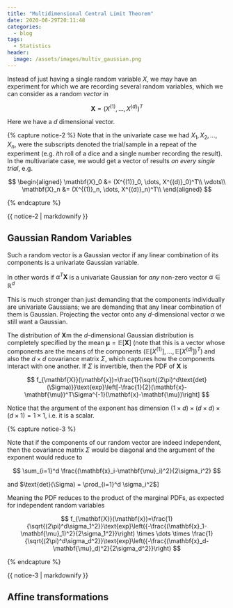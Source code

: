 ```yaml
---
title: "Multidimensional Central Limit Theorem"
date: 2020-08-29T20:11:48
categories:
  - blog
tags:
  - Statistics
header:
  image: /assets/images/multiv_gaussian.png
---
```



Instead of just having a single random variable $X$, we may have an experiment for which we are recording several random variables, which we can consider as a random *vector* in 

$$
\mathbf{X} = (X^{(1)}, \dots, X^{(d)})^T
$$

Here we have a $d$ dimensional vector.

{% capture notice-2 %}
Note that in the univariate case we had $X_1, X_2, \dots, X_n$, were the subscripts denoted the trial/sample in a repeat of the experiment (e.g. $i$th roll of a dice and a single number recording the result). In the multivariate case, we would get a vector of results *on every single trial*, e.g. 


$$
\begin{aligned}
\mathbf{X}_0 &= (X^{(1)}_0, \dots, X^{(d)}_0)^T\\
\vdots\\
\mathbf{X}_n &= (X^{(1)}_n, \dots, X^{(d)}_n)^T\\
\end{aligned}
$$
 
{% endcapture %}
<div class="notice">{{ notice-2 | markdownify }}</div>

## Gaussian Random Variables

Such a random vector is a Gaussian vector if any linear combination of its components is a univariate Gaussian variable.

In other words if $\alpha^T \mathbf{X}$ is a univariate Gaussian for *any* non-zero vector $\alpha \in \mathbb{R}^d$

This is much stronger than just demanding that the components individually are univariate Gaussians; we are demanding that any linear combination of them is Gaussian. Projecting the vector onto any $d$-dimensional vector $\alpha$ we still want a Gaussian.

The distribution of $\mathbf{X}$m the $d$-dimensional Gaussian distribution is completely specified by the mean $\mathbf{\mu} = \mathbb{E}[\mathbf{X}]$ (note that this is a vector whose components are the means of the components $(\mathbb{E}[X^{(1)}], \dots, \mathbb{E}[X^{(d)}])^T$) and also the $d\times d$ covariance matrix $\Sigma$, which captures how the components interact with one another. If $\Sigma$ is invertible, then the PDF of $\mathbf{X}$ is

$$
f_{\mathbf{X}}(\mathbf{x})=\frac{1}{\sqrt{(2\pi)^d\text{det}(\Sigma)}}\text{exp}\left[-\frac{1}{2}(\mathbf{x}-\mathbf{\mu})^T\Sigma^{-1}(\mathbf{x}-\mathbf{\mu})\right]
$$

Notice that the argument of the exponent has dimension $(1 \times d) \times (d \times d) \times (d \times 1) = 1 \times 1$, i.e. it is a scalar.

{% capture notice-3 %}

Note that if the components of our random vector are indeed independent, then the covariance matrix $\Sigma$ would be diagonal and the argument of the exponent would reduce to 

$$
\sum_{i=1}^d \frac{(\mathbf{x}_i-\mathbf{\mu}_i)^2}{2\sigma_i^2}
$$

and $\text{det}(\Sigma) = \prod_{i=1}^d \sigma_i^2$]

Meaning the PDF reduces to the product of the marginal PDFs, as expected for independent random variables


$$
f_{\mathbf{X}}(\mathbf{x})=\frac{1}{\sqrt{(2\pi)^d\sigma_1^2}}\text{exp}\left({-\frac{(\mathbf{x}_1-\mathbf{\mu}_1)^2}{2\sigma_1^2}}\right) \times \dots \times \frac{1}{\sqrt{(2\pi)^d\sigma_d^2}}\text{exp}\left({-\frac{(\mathbf{x}_d-\mathbf{\mu}_d)^2}{2\sigma_d^2}}\right)
$$

{% endcapture %}
<div class="notice">{{ notice-3 | markdownify }}</div>

## Affine transformations

